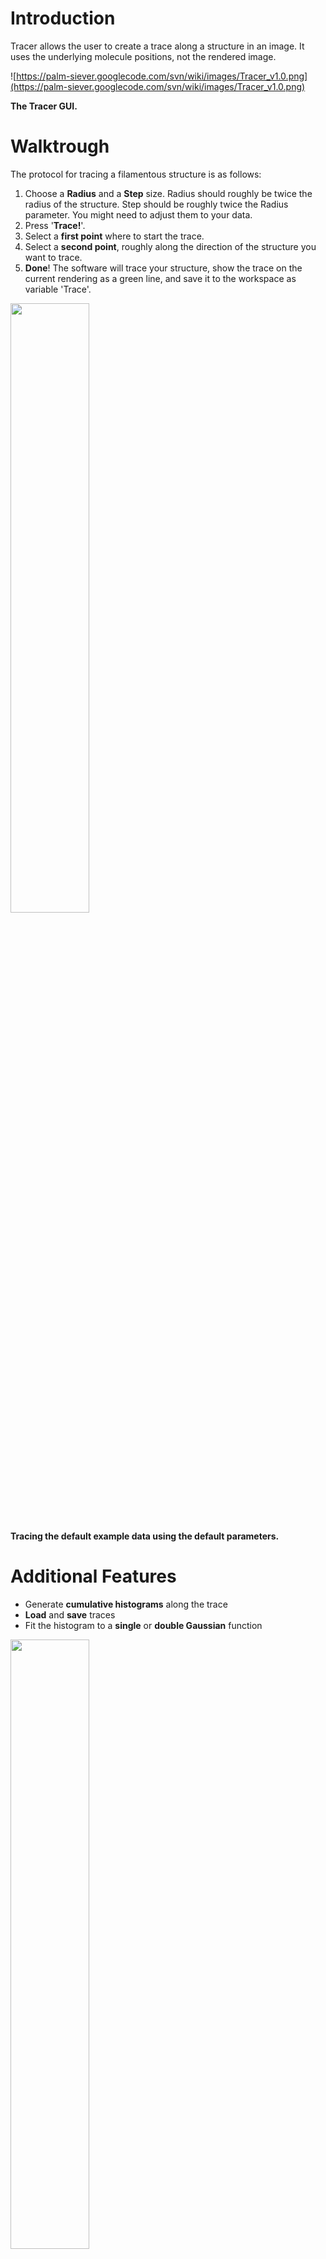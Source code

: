 # Introduction #

Tracer allows the user to create a trace along a structure in an image. It uses the underlying molecule positions, not the rendered image.

![https://palm-siever.googlecode.com/svn/wiki/images/Tracer_v1.0.png](https://palm-siever.googlecode.com/svn/wiki/images/Tracer_v1.0.png)

**The Tracer GUI.**

# Walktrough #

The protocol for tracing a filamentous structure is as follows:

  1. Choose a **Radius** and a **Step** size. Radius should roughly be twice the radius of the structure. Step should be roughly twice the Radius parameter. You might need to adjust them to your data.
  1. Press '**Trace!**'.
  1. Select a **first point** where to start the trace.
  1. Select a **second point**, roughly along the direction of the structure you want to trace.
  1. **Done**! The software will trace your structure, show the trace on the current rendering as a green line, and save it to the workspace as variable 'Trace'.

<img width='50%' src='https://palm-siever.googlecode.com/svn/wiki/images/Tracer_v1.0_trace.png'>

<b>Tracing the default example data using the default parameters.</b>

<h1>Additional Features</h1>

<ul><li>Generate <b>cumulative histograms</b> along the trace<br>
</li><li><b>Load</b> and <b>save</b> traces<br>
</li><li>Fit the histogram to a <b>single</b> or <b>double Gaussian</b> function</li></ul>

<img width='50%' src='https://palm-siever.googlecode.com/svn/wiki/images/Tracer_v1.0_trace_hist.png'>

<b>An example of fiting a single Gaussian function to the cumulative histogram.</b>

<pre><code>     General model:<br>
     fit(x) = a1*exp(-(x-b1).^2 / 2 /c1.^2 )<br>
     Coefficients (with 95% confidence bounds):<br>
       a1 =       79.23  (76.53, 81.93)<br>
       b1 =       1.582  (0.8155, 2.348)<br>
       c1 =       19.46  (18.69, 20.23)<br>
<br>
</code></pre>

<b>The results from the fitting are output to the command line.</b>

<h1>Algorithm</h1>

The tracing algorithm is given an initial position P0 (red cross) a direction dP, a search radius r and a step size s.<br>
<br>
<img src='https://palm-siever.googlecode.com/svn/wiki/images/Tracing%20algorithm.png' />

<ol><li>It first searches around the initial position for all points within the search radius (blue points);<br>
</li><li>then, it calculates their orientation by calculating the principal components of the covariance matrix (green ellipse).<br>
</li><li>It then sets the geometrical mean of the point cloud as the first point in the trace (green point) and moves along the strongest component (green arrow) for a distance s.<br>
</li><li>It repeats this process with unvisited points until there are not enough points along the trace (less than 20).</li></ol>
